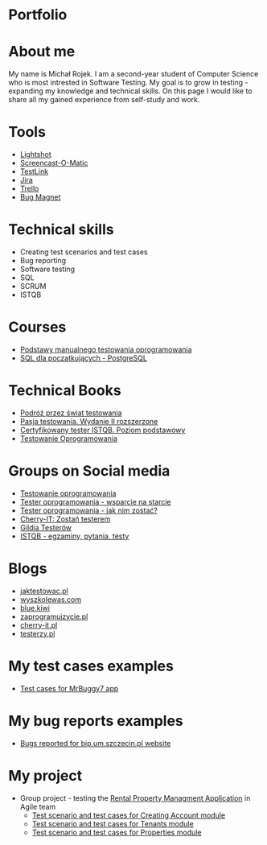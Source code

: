 # Portfolio

# About me

My name is Michał Rojek. I am a second-year student of Computer Science who is most intrested in Software Testing. My goal is to grow in testing - expanding my knowledge and technical skills. On this page I would like to share all my gained experience from self-study and work.

# Tools

* [Lightshot](https://app.prntscr.com/pl/)
* [Screencast-O-Matic](https://screencast-o-matic.com/)
* [TestLink](https://bitnami.com/stack/testlink)
* [Jira](https://www.atlassian.com/software/jira)
* [Trello](https://trello.com/)
* [Bug Magnet](https://chrome.google.com/webstore/detail/bug-magnet/efhedldbjahpgjcneebmbolkalbhckfi?hl=pl)

# Technical skills

* Creating test scenarios and test cases
* Bug reporting
* Software testing
* SQL
* SCRUM
* ISTQB

# Courses

* [Podstawy manualnego testowania oprogramowania](https://www.udemy.com/course/kurs-testowania-oprogramowania/)
* [SQL dla początkujących - PostgreSQL](https://www.udemy.com/course/sql-dla-poczatkujacych-postgresql-z-podrecznikiem-pdf/)

# Technical Books

* [Podróż przez świat testowania](https://www.funwithbugs.com/landingpage/juz_jest_dostepna/)
* [Pasja testowania. Wydanie II rozszerzone](https://helion.pl/ksiazki/pasja-testowania-wydanie-ii-rozszerzone-krzysztof-jadczyk,paste2.htm#format/d)
* [Certyfikowany tester ISTQB. Poziom podstawowy](https://helion.pl/ksiazki/certyfikowany-tester-istqb-poziom-podstawowy-adam-roman-lucjan-stapp,ctispp.htm#format/d)
* [Testowanie Oprogramowania](https://pwicherski.gitbook.io/testowanie-oprogramowania/)

# Groups on Social media

* [Testowanie oprogramowania](https://www.facebook.com/groups/TestowanieOprogramowania)
* [Tester oprogramowania - wsparcie na starcie](https://www.facebook.com/groups/testeroprogramowania)
* [Tester oprogramowania - jak nim zostać?](https://www.facebook.com/groups/jakzostactesterem/)
* [Cherry-IT: Zostań testerem](https://www.facebook.com/groups/2133784529983322/)
* [Gildia Testerów](https://www.facebook.com/GildiaTesterow)
* [ISTQB - egzaminy, pytania, testy](https://www.facebook.com/groups/194288250951242)

# Blogs

* [jaktestowac.pl](https://jaktestowac.pl/)
* [wyszkolewas.com](https://www.wyszkolewas.com.pl/)
* [blue.kiwi](https://blue.kiwi/)
* [zaprogramujzycie.pl](https://zaprogramujzycie.pl/)
* [cherry-it.pl](http://cherry-it.pl/)
* [testerzy.pl](https://testerzy.pl/)

# My test cases examples

* [Test cases for MrBuggy7 app](https://drive.google.com/file/d/1Y2cQYQR5TupzRzhqgSXobdunBHnsIv0U/view?usp=sharing)

# My bug reports examples

* [Bugs reported for bip.um.szczecin.pl website](https://drive.google.com/file/d/1ag0VKxOThd35SHF1CZMNoaCD96Gculu2/view?usp=sharing)

# My project

* Group project - testing the [Rental Property Managment Application](https://app.systemobsluginajmu.pl) in Agile team
  * [Test scenario and test cases for Creating Account module](https://drive.google.com/file/d/109h0lIUGu-Aj_eTkc2INiA2zuKkmxh2t/view?usp=sharing)
  * [Test scenario and test cases for Tenants module](https://drive.google.com/file/d/16b-iaFPc-DUfelGw2zo7MOqk6kultQ-M/view?usp=sharing)
  * [Test scenario and test cases for Properties module](https://drive.google.com/file/d/13iAAldCt1lNJ63OcUQsTyCNQGSYW5f8M/view?usp=sharing)
